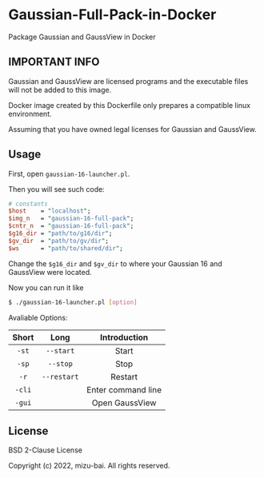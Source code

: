 # Gaussian-Full-Pack-in-Docker

Package Gaussian and GaussView in Docker

## IMPORTANT INFO

Gaussian and GaussView are licensed programs and the executable files will not be added to this image.

Docker image created by this Dockerfile only prepares a compatible linux environment.

Assuming that you have owned legal licenses for Gaussian and GaussView.

## Usage

First, open `gaussian-16-launcher.pl`.

Then you will see such code:

```perl
# constants
$host    = "localhost";
$img_n   = "gaussian-16-full-pack";
$cntr_n  = "gaussian-16-full-pack";
$g16_dir = "path/to/g16/dir";
$gv_dir  = "path/to/gv/dir";
$ws      = "path/to/shared/dir";
```

Change the `$g16_dir` and `$gv_dir` to where your Gaussian 16 and GaussView were located.

Now you can run it like

```sh
$ ./gaussian-16-launcher.pl [option]
```

Avaliable Options:

| Short  |    Long     |    Introduction    |
|:------:|:-----------:|:------------------:|
| `-st`  |  `--start`  |       Start        |
| `-sp`  |  `--stop`   |        Stop        |
|  `-r`  | `--restart` |      Restart       |
| `-cli` |             | Enter command line |
| `-gui` |             |   Open GaussView   |

## License

BSD 2-Clause License

Copyright (c) 2022, mizu-bai. All rights reserved.
